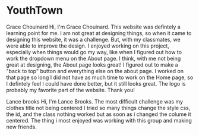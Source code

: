 # YouthTown


Grace Chouinard
    Hi, I'm Grace Chouinard. This website was defintely a learning point for me. I am not great at designing things, so when it came to designing this website, it was a challenge. But, with my classmates, we were able to improve the design. I enjoyed working on this project, especially when things would go my way, like when I figured out how to work the dropdown menu on the About page. I think, with me not being great at designing, the About page looks great! I figured out to make a "back to top" button and everything else on the about page. I worked on that page so long I did not have as much time to work on the Home page, so I defintely feel I could have done better, but it still looks great. The logo is probably my favorite part of the website. Thank you!




Lance brooks 
Hi, I'm Lance Brooks. The most difficult challenge was my clothes title not being centered I tried so many things change the style css, the id, and the class nothing worked but as soon as i changed the colume it centered. The thing i most enjoyed was working with this group and making new friends.